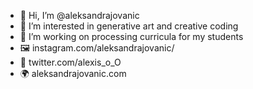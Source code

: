 - 👋 Hi, I’m @aleksandrajovanic
- 👀 I’m interested in generative art and creative coding
- 🥰 I’m working on processing curricula for my students
- 🖼️ instagram.com/aleksandrajovanic/
- 🐤 twitter.com/alexis_o_O
- 🌍 aleksandrajovanic.com


<!---
aleksandrajovanic/aleksandrajovanic is a ✨ special ✨ repository because its `README.md` (this file) appears on your GitHub profile.
You can click the Preview link to take a look at your changes.
--->
